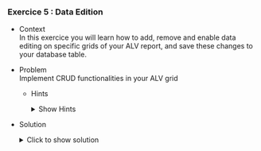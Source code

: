 
### Exercice 5 : Data Edition

- Context \
  In this exercice you will learn how to add, remove and enable data editing on specific grids of your ALV report, and save these changes to your database table.
- Problem \
  Implement CRUD functionalities in your ALV grid
  - Hints 
    <details>
    <summary> Show Hints </summary>

      * Look into the fields available for each row of the GT_FCAT1 table that we created earlier. You can use CTRLK+SPACE to get a list of available fields.

      * Try to code your own versions of the ADD_ROW and DELETE_ROW forms. Make sure they don't allow the user to modify values that they shouldn't be able to, and make sure those values are handled automatically
     </details>

- Solution 
  <details>
    <summary>Click to show solution</summary>
    Let's loop over the fields we want to make editable on our alv grid and change their Edit value by adding this piece of code to our DISPLAY_DATA form

     ```abap
       " loop over all fields in GT_FCAT1 and edit properties accordingly
    LOOP AT GT_FCAT1 INTO DATA(GS_FCAT_ENTRY)
        WHERE FIELDNAME = 'ADRES_MAIL_SALARIES'
        OR FIELDNAME = 'NOM_SALARIES'.
        GS_FCAT_ENTRY-EDIT = 'X'.
        MODIFY GT_FCAT1 FROM GS_FCAT_ENTRY TRANSPORTING EDIT
        WHERE FIELDNAME = 'ADRES_MAIL_SALARIES'
        OR FIELDNAME = 'NOM_SALARIES'.
        EXIT.
    ENDLOOP.
     ```

    We can now edit the Name fields of our alv report

    ![Editable](https://github.com/Fabeure/ABAP-Initiation/blob/main/Images/Editable.png?raw=true)


    So far, only the display value of the field we are editing changes. Neither the internal table nor the database table are being changed.

    Let's first make the changes propagate to the internal table by calling the 
    **REGISTER_EDIT_EVENT** of our grid instance inside of our DISPLAY_DATA form.

    ```abap
        " register edit events on grid to propagate to internal table
    CALL METHOD GRID001->REGISTER_EDIT_EVENT
     EXPORTING
      I_EVENT_ID = CL_GUI_ALV_GRID=>MC_EVT_MODIFIED.
    ```

    Now that our edits are propagated to the internal table, we can add a 'Save' button to our screen that will persist the changes to the database table.
    (adding the button has already been covered, refer to [Exercice 4](https://github.com/Fabeure/ABAP-Initiation/blob/main/Exercice4.md))

    Lets now code the logic for our UPDATE form

    ```abap
        *&---------------------------------------------------------------------*
        *& Form update
        *&---------------------------------------------------------------------*
        *& updates db table after modifiying internal table via alv
        *& need to hit ENTER before pressing save
        *&---------------------------------------------------------------------*
        *& -->  p1        text
        *& <--  p2        text
        *&---------------------------------------------------------------------*
        FORM UPDATE.

        FIELD-SYMBOLS: <FS_DATA> LIKE LINE OF IT_SALARIES.

        LOOP AT IT_SALARIES ASSIGNING <FS_DATA>.
            MOVE-CORRESPONDING <FS_DATA> TO WA_SALARIES.
            MODIFY ZEXOSALARIES FROM WA_SALARIES.
        ENDLOOP.


        ENDFORM.
    ```

    For more information on field-symbols and how to use them, refer to: [ABAP CheatSheet - Dynamic Programming - Field Symbols](https://github.com/SAP-samples/abap-cheat-sheets/blob/main/06_Dynamic_Programming.md#field-symbols)

    Clicking on the save button after modifying entries will now persist the data to our database table.


    Before we move on to adding and deleting entries, let's first remove the default add and delete buttons that are on our screen using the **IT_TOOLBAR_EXCLUDING**
    parameter of our **SET_TABLE_FOR_FIRST_DISPLAY** method

    ```abap
      DATA : LT_EXCLUDE_FUNCTIONS TYPE UI_FUNCTIONS.

      " Add the default buttons you want to remove to the LT_EXCLUDE_FUNCTIONS table 
      APPEND CL_GUI_ALV_GRID=>MC_FC_LOC_INSERT_ROW TO LT_EXCLUDE_FUNCTIONS.
      APPEND CL_GUI_ALV_GRID=>MC_FC_LOC_APPEND_ROW TO LT_EXCLUDE_FUNCTIONS.
      APPEND CL_GUI_ALV_GRID=>MC_FC_LOC_PASTE TO LT_EXCLUDE_FUNCTIONS.
      APPEND CL_GUI_ALV_GRID=>MC_FC_LOC_PASTE_NEW_ROW TO LT_EXCLUDE_FUNCTIONS.

      " display alv report
            CALL METHOD GRID001->SET_TABLE_FOR_FIRST_DISPLAY
            EXPORTING
            *     I_BUFFER_ACTIVE               =
            *     I_BYPASSING_BUFFER            =
            *     I_CONSISTENCY_CHECK           =
            *     I_STRUCTURE_NAME              = 
            *     IS_VARIANT                    =
                  I_SAVE                        = 'A'
            *     I_DEFAULT                     = 'X'
                  IS_LAYOUT                     = GS_LAYOUT1
            *     IS_PRINT                      =
            *     IT_SPECIAL_GROUPS             =
                  IT_TOOLBAR_EXCLUDING          = LT_EXCLUDE_FUNCTIONS
            *     IT_HYPERLINK                  =
            *     IT_ALV_GRAPHICS               =
            *     IT_EXCEPT_QINFO               =
            *     IR_SALV_ADAPTER               =
            CHANGING
                  IT_OUTTAB                     = it_salaries
                  IT_FIELDCATALOG               = GT_FCAT1
            *     IT_SORT                       =
            *     IT_FILTER                     =
            EXCEPTIONS
                  INVALID_PARAMETER_COMBINATION = 1
                  PROGRAM_ERROR                 = 2
                  TOO_MANY_LINES                = 3
                  OTHERS                        = 4.
            IF SY-SUBRC <> 0.
            *     Implement suitable error handling here
            ENDIF.

    ```

    This is what our display will now look like

    ![Toolbar](https://github.com/Fabeure/ABAP-Initiation/blob/main/Images/Toolbar.png?raw=true)


    Let's add our own Add Salarie and Remove Salarie toolbar keys, using the GUI STATUS


    ![Toolbar_Add](https://github.com/Fabeure/ABAP-Initiation/blob/main/Images/Toolbar_Add.png?raw=true)

    Let's add these two keys to our USER COMMANDS module 

    ```abap
    *----------------------------------------------------------------------*
    ***INCLUDE ZMM_DOCUMENTATION_SABER_USEI01.
    *----------------------------------------------------------------------*
    *&---------------------------------------------------------------------*
    *&      Module  USER_COMMAND_0001  INPUT
    *&---------------------------------------------------------------------*
    *       text
    *----------------------------------------------------------------------*
    MODULE USER_COMMAND_0001 INPUT.
      CASE sy-ucomm.
      WHEN 'BACK'.
        LEAVE TO SCREEN 0.
      WHEN 'LEAVE'.
        LEAVE PROGRAM.
      WHEN 'EXIT'.
        LEAVE PROGRAM.
      WHEN 'SAVE'.
        PERFORM UPDATE.
      WHEN 'ADD'.
        PERFORM ADD.
      WHEN 'REMOVE'.
        PERFORM REMOVE.
      ENDCASE.
    ENDMODULE.	
    ```

    Let's add a few data declarations to our main source file that we will re-use throughout the rest of our forms
    Try understanding what these declarations will be useful for

    ```abap
      DATA : I_SELECTED_ROWS TYPE LVC_T_ROW,
        W_SELECTED_ROWS TYPE  LVC_S_ROW,
        WA              TYPE ZTLISTE_SALARIES_FULL.
    ```

    Next, let's code the logic for our ADD_ROW and REMOVE_ROW forms:

    ```abap
    *&---------------------------------------------------------------------*
    *& Form add_row
    *&---------------------------------------------------------------------*
    *& add row to alv display and then persist it to db
    *& ID_SAL and CREATED_ON automatically assigned
    *&---------------------------------------------------------------------*
    *& -->  p1        text
    *& <--  p2        text
    *&---------------------------------------------------------------------*
    FORM ADD_ROW.
      DATA : WA_NEW_ROW     TYPE ZEXOSALARIES,
            LV_MAX_ID      TYPE ZEXOSALARIES-ID_SAL,
            LV_MAX_ID_INT  TYPE INT8,
            LV_MAX_ID_CHAR TYPE CHAR30.

      SELECT MAX( ID_SAL ) INTO LV_MAX_ID FROM ZEXOSALARIES.

      LV_MAX_ID_INT = CONV I( LV_MAX_ID ).
      LV_MAX_ID_INT = LV_MAX_ID_INT + 1.


      LV_MAX_ID_CHAR = |{ LV_MAX_ID_INT }|.
      WA_NEW_ROW-ID_SAL = LV_MAX_ID_CHAR.
      WA_NEW_ROW-DATE_DE_NAISSANCE = SY-DATUM.
      APPEND WA_NEW_ROW TO IT_SALARIES.

    ENDFORM.



    *&---------------------------------------------------------------------*
    *& Form delete_row
    *&---------------------------------------------------------------------*
    *& delete selected row(s) from alv display and persist changes to db
    *&---------------------------------------------------------------------*
    *& -->  p1        text
    *& <--  p2        text
    *&---------------------------------------------------------------------*
    FORM DELETE_ROW.
      DATA: WA_SELECTED_ROW TYPE SY-TABIX,
            WA_MODIFIED     TYPE ZEXOSALARIES.

      CALL METHOD GRID001->GET_SELECTED_ROWS
        IMPORTING
          ET_INDEX_ROWS = I_SELECTED_ROWS.

      LOOP AT I_SELECTED_ROWS INTO WA_SELECTED_ROW.
        READ TABLE IT_SALARIES INTO WA INDEX WA_SELECTED_ROW.
        MOVE-CORRESPONDING WA TO WA_MODIFIED.

      DELETE FROM ZEXOSALARIES WHERE ID_SAL = WA_MODIFIED-ID_SAL.
      ENDLOOP.

    ENDFORM.
    ```		


    Finally, let's add a REFRESH form to our PBO module that will refresh our internal table that is displayed in oru alv report, so we can see our modifications in real time.


    ```abap
    *&---------------------------------------------------------------------*
    *& Form refresh
    *&---------------------------------------------------------------------*
    *& refresh data in internal tables AND database tables
    *& resource extensive but important for maintaining consistency
    *& when manipulating entries
    *&---------------------------------------------------------------------*
    *& -->  p1        text
    *& <--  p2        text
    *&---------------------------------------------------------------------*
    FORM REFRESH.

      IF NOT sy-ucomm = 'ADD'. // This is here to prevent performing a refresh before adding our new entry to the database table.
      PERFORM SELECT_SALARIES.
      PERFORM SELECT_SOCIETES.
      ENDIF.
      CALL METHOD GRID001->REFRESH_TABLE_DISPLAY.
    ENDFORM.
    ```

    Our pbo module should look something like this now

    ```abap
    MODULE STATUS_0001 OUTPUT.
    SET PF-STATUS 'STATUS001'.
    SET TITLEBAR 'SCREEN001'.

      IF CONTAINER001 IS INITIAL. " we add this condition to only create the container and grid once.
      CREATE OBJECT CONTAINER001
      EXPORTING
      CONTAINER_NAME = 'CONTAINER001'.

      CREATE OBJECT GRID001
      EXPORTING
      I_PARENT = CONTAINER001.
      PERFORM DISPLAY_DATA.
      ENDIF.

      PERFORM REFRESH.
    ENDMODULE.
    ```

    We can now add new entries, save them, and delete them through our ALV report.

  </details>